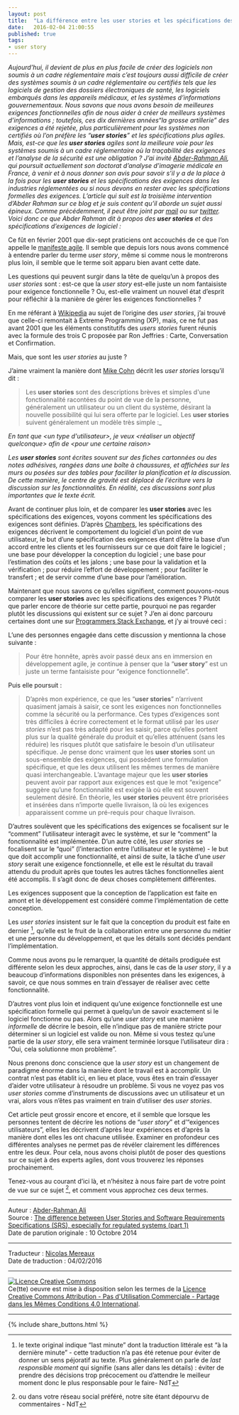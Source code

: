 ```yaml
---
layout: post
title:  "La différence entre les user stories et les spécifications des exigences"
date:   2016-02-04 21:00:55
published: true
tags:
- user story
---
```


_Aujourd’hui, il devient de plus en plus facile de créer des logiciels non soumis à un cadre réglementaire mais c’est toujours aussi difficile de créer des systèmes soumis à un cadre réglementaire ou certifiés tels que les logiciels de gestion des dossiers électroniques de santé, les logiciels embarqués dans les appareils médicaux, et les systèmes d’informations gouvernementaux.
Nous savons que nous avons besoin de meilleures exigences fonctionnelles afin de nous aider à créer de meilleurs systèmes d’informations ; toutefois, ces dix dernières années“la grosse artillerie” des exigences a été rejetée, plus particulièrement pour les systèmes non certifiés où l’on préfère les “**user stories**” et les spécifications plus agiles. Mais, est-ce que les **user stories** agiles sont la meilleure voie pour les systèmes soumis à un cadre réglementaire où la traçabilité des exigences et l’analyse de la sécurité est une obligation ? J’ai invité [Abder-Rahman Ali](http://www.productivecome.com/), qui poursuit actuellement son doctorat d’analyse d’imagerie médicale en France, à venir et à nous donner son avis pour savoir s’il y a de la place à la fois pour les **user stories** et les spécifications des exigences dans les industries réglementées ou si nous devons en rester avec les spécifications formelles des exigences. L’article qui suit est la troisième intervention d’Abder Rahman sur ce blog et je suis content qu’il aborde un sujet aussi épineux. Comme précédemment, il peut être joint par [mail](abder-rahman.a.ali@ieee.org) ou sur [twitter](http://www.twitter.com/abderhasan). Voici donc ce que Abder Rahman dit à propos des **user stories** et des spécifications d’exigences de logiciel :_

Ce fût en février 2001 que dix-sept praticiens ont accouchés de ce que l’on appelle le [manifeste agile](http://agilemanifesto.org/iso/fr/). Il semble que depuis lors nous avons commencé à entendre parler du terme _user story_, même si comme nous le montrerons plus loin, il semble que le terme soit apparu  bien avant cette date.

Les questions qui peuvent surgir dans la tête de quelqu’un à propos des _user stories_ sont : est-ce que la _user story_ est-elle juste un nom fantaisiste pour exigence fonctionnelle ? Ou, est-elle vraiment un nouvel état d’esprit pour réfléchir à la manière de gérer les exigences fonctionnelles ?

En me référant à [Wikipedia](https://fr.wikipedia.org/wiki/R%C3%A9cit_utilisateur)  au sujet de l’origine des _user stories_, j’ai trouvé que celle-ci remontait à Extreme Programming (XP), mais, ce ne fut pas avant 2001 que les éléments constitutifs des _users stories_ furent réunis avec la formule des trois C proposée par Ron Jeffries : Carte, Conversation et Confirmation.

Mais, que sont les _user stories_ au juste ?

J’aime vraiment la manière dont [Mike Cohn](http://www.mountaingoatsoftware.com/agile/user-stories) décrit les _user stories_ lorsqu’il dit :

> Les **user stories** sont des descriptions brèves et simples d'une fonctionnalité racontées du point de vue de la personne, généralement un utilisateur ou un client du système, désirant la nouvelle possibilité qui lui sera offerte par le logiciel. Les **user stories** suivent généralement un modèle très simple :_  

_En tant que \<un type d'utilisateur\>, je veux \<réaliser un objectif quelconque\> afin de \<pour une certaine raison\>_

_Les **user stories** sont écrites souvent sur des fiches cartonnées ou des notes adhésives, rangées dans une boîte à chaussures, et affichées sur les murs ou posées sur des tables pour faciliter la planification et la discussion. De cette manière, le centre de gravité est déplacé de l’écriture vers la discussion sur les fonctionnalités. En réalité, ces discussions sont plus importantes que le texte écrit._

Avant de continuer plus loin, et de comparer les **user stories** avec les spécifications des exigences, voyons comment les spécifications des exigences sont définies. D’après [Chambers](http://www.chambers.com.au/glossary/software_requirements_specification.php), les spécifications des exigences décrivent le comportement du logiciel d’un point de vue utilisateur, le but d’une spécification des exigences étant d’être la base d’un accord entre les clients et les fournisseurs sur ce que doit faire le logiciel ; une base pour développer la conception du logiciel ; une base pour l’estimation des coûts et les jalons ; une base pour la validation et la vérification ; pour réduire l’effort de développement ; pour faciliter le transfert ; et de servir comme d’une base pour l’amélioration.

Maintenant que nous savons ce qu’elles signifient, comment pouvons-nous comparer les **user stories** avec les spécifications des exigences ? Plutôt que parler encore de théorie sur cette partie, pourquoi ne pas regarder plutôt les discussions qui existent sur ce sujet ? J’en ai donc parcouru certaines dont une sur [Programmers Stack Exchange](http://programmers.stackexchange.com/questions/212834/user-story-vs-requirement), et j’y ai trouvé ceci :

L’une des personnes engagée dans cette discussion y mentionna la chose suivante :

> Pour être honnête, après avoir passé deux ans en immersion en développement agile, je continue à penser que la “**user story**” est un juste un terme fantaisiste pour “exigence fonctionnelle”.

Puis elle poursuit :

> D’après mon expérience, ce que les “**user stories**” n’arrivent quasiment jamais à saisir, ce sont les exigences non fonctionnelles comme la sécurité ou la performance. Ces types d’exigences sont très difficiles à écrire correctement et le format utilisé par les _user stories_ n’est pas très adapté pour les saisir, parce qu’elles portent plus sur la qualité générale du produit et qu’elles atténuent (sans les réduire) les risques plutôt que satisfaire le besoin d’un utilisateur spécifique. Je pense donc vraiment que les **user stories** sont un sous-ensemble des exigences, qui possèdent une formulation spécifique, et que les deux utilisent les mêmes termes de manière quasi interchangeable. L’avantage majeur que les **user stories** peuvent avoir par rapport aux exigences est que le mot “exigence” suggère qu’une fonctionnalité est exigée là où elle est souvent seulement désiré. En théorie, les **user stories** peuvent être priorisées et insérées dans n’importe quelle livraison, là où les exigences apparaissent comme un pré-requis pour chaque livraison.

D’autres soulèvent que les spécifications des exigences se focalisent sur le “comment” l’utilisateur interagit avec le système, et sur le “comment” la fonctionnalité est implémentée. D’un autre côté, les _user stories_ se focalisent sur le “quoi” (l’interaction entre l’utilisateur et le système) - le but que doit accomplir une fonctionnalité, et ainsi de suite, la tâche d’une _user story_ serait une exigence fonctionnelle, et elle est le résultat du travail attendu du produit après que toutes les autres tâches fonctionnelles aient été accomplis. Il s’agit donc de deux choses complètement différentes.

Les exigences supposent que la conception de l’application est faite en amont et le développement est considéré comme l’implémentation de cette conception.

Les _user stories_ insistent sur le fait que la conception du produit est faite en dernier [^1], qu’elle est le fruit de la collaboration entre une personne du métier et une personne du développement, et que les détails sont décidés pendant l’implémentation.

Comme nous avons pu le remarquer, la quantité de détails prodiguée est différente selon les deux approches, ainsi, dans le cas de la _user story_, il y a beaucoup d’informations disponibles non présentes dans les exigences, à savoir, ce que nous sommes en train d’essayer de réaliser avec cette fonctionnalité.

D’autres vont plus loin et indiquent qu’une exigence fonctionnelle est une spécification formelle qui permet à quelqu’un de savoir exactement si le logiciel fonctionne ou pas. Alors qu’une _user story_ est une manière _informelle_ de décrire le besoin, elle n’indique pas de manière stricte pour déterminer si un logiciel est valide ou non. Même si vous testez qu’une partie de la _user story_, elle sera vraiment terminée lorsque l’utilisateur dira : “Oui, cela solutionne mon problème”.

Nous prenons donc conscience que la _user story_ est un changement de paradigme énorme dans la manière dont le travail est à accomplir. Un contrat n’est pas établit ici, en lieu et place, vous êtes en train d’essayer d’aider votre utilisateur à résoudre un problème. Si vous ne voyez pas vos _user stories_ comme d’instruments de discussions avec un utilisateur et un vrai, alors vous n’êtes pas vraiment en train d’utiliser des _user stories_.

Cet article peut grossir encore et encore, et il semble que lorsque les personnes tentent de décrire les notions de “_user story_” et d’“exigences utilisateurs”, elles les décrivent d’après leur expériences et d’après la manière dont elles les ont chacune utilisée. Examiner en profondeur ces différentes analyses ne permet pas de révéler clairement les différences entre les deux. Pour cela, nous avons choisi plutôt de poser des questions sur ce sujet à des experts agiles, dont vous trouverez les réponses prochainement.

Tenez-vous au courant d’ici là, et n’hésitez à nous faire part de votre point de vue sur ce sujet [^2], et comment vous approchez ces deux termes.

[^1]: le texte original indique “last minute” dont la traduction littérale est “à la dernière minute” - cette traduction n’a pas été retenue pour éviter de donner un sens péjoratif au texte. Plus généralement on parle de _last responsible moment_ qui signifie (sans aller dans les détails) : éviter de prendre des décisions trop précocement ou d’attendre le meilleur moment donc le plus responsable pour le faire- NdT

[^2]: ou dans votre réseau social préféré, notre site étant dépourvu de commentaires - NdT

---  
Auteur : [Abder-Rahman Ali](https://twitter.com/abderhasan)  
Source : [The difference between User Stories and Software Requirements Specifications (SRS), especially for regulated systems (part 1)](http://www.healthcareguy.com/2014/10/10/the-difference-between-user-stories-and-software-requirements-specifications-srs-especially-for-regulated-systems-part-1/)  
Date de parution originale : 10 Octobre 2014  

---
Traducteur : [Nicolas Mereaux](http://www.les-traducteurs-agiles.org/traducteurs/)  
Date de traduction : 04/02/2016  

---

<a rel="license" href="http://creativecommons.org/licenses/by-nc-sa/4.0/"><img alt="Licence Creative Commons" style="border-width:0" src="http://i.creativecommons.org/l/by-nc-sa/4.0/88x31.png" /></a><br />Ce(tte) oeuvre est mise à disposition selon les termes de la <a rel="license" href="http://creativecommons.org/licenses/by-nc-sa/4.0/">Licence Creative Commons Attribution - Pas d'Utilisation Commerciale - Partage dans les Mêmes Conditions 4.0 International</a>.

---

{% include share_buttons.html %}
